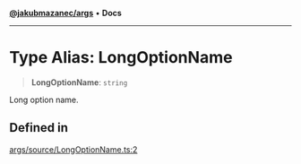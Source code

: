 [**@jakubmazanec/args**](../README.md) • **Docs**

---

# Type Alias: LongOptionName

> **LongOptionName**: `string`

Long option name.

## Defined in

[args/source/LongOptionName.ts:2](https://github.com/jakubmazanec/tools/blob/6ed2cc9bf798455a62cfc34def34fef748169fa2/packages/args/source/LongOptionName.ts#L2)
